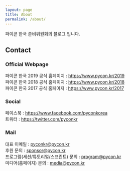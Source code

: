 ```yaml
---
layout: page
title: About
permalink: /about/
---
```


파이콘 한국 준비위원회의 블로그 입니다.  


## Contact  
### Official Webpage

파이콘 한국 2019 공식 홈페이지 : <https://www.pycon.kr/2019>  
파이콘 한국 2018 공식 홈페이지 : <https://www.pycon.kr/2018>   
파이콘 한국 2017 공식 홈페이지 : <https://www.pycon.kr/2017>

### Social

페이스북 : <https://www.facebook.com/pyconkorea>   
트위터 : <https://twitter.com/pyconkr>  

### Mail

대표 이메일 : <pyconkr@pycon.kr>  
후원 문의 : <sponsor@pycon.kr>  
프로그램(세션/튜토리얼/스프린트) 문의 : <program@pycon.kr>  
미디어(홈페이지) 문의 : <media@pycon.kr>  
